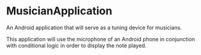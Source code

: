 # MusicianApplication
An Android application that will serve as a tuning device for musicians.

This application will use the microphone of an Android phone in conjunction with
conditional logic in order to display the note played.
